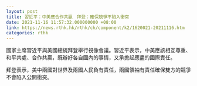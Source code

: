 ```yaml
---
layout: post
title: 習近平：中美應合作共贏　拜登：確保競爭不陷入衝突
date: 2021-11-16 11:57:32.000000000 +08:00
link: https://news.rthk.hk/rthk/ch/component/k2/1620021-20211116.htm
categories: rthk
---
```


國家主席習近平與美國總統拜登舉行視像會議。習近平表示，中美應該相互尊重、和平共處、合作共贏，既辦好各自國內的事情，又承擔起應盡的國際責任。

拜登表示，美中兩國對世界及兩國人民負有責任，兩國領袖有責任確保雙方的競爭不會陷入公開衝突。
